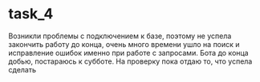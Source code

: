 # task_4
Возникли проблемы с подключением к базе, поэтому не успела закончить работу до конца, очень много времени ушло на поиск и исправление ошибок именно при работе с запросами.
Бота до конца добью, постараюсь к субботе. На проверку пока отдаю то, что успела сделать
